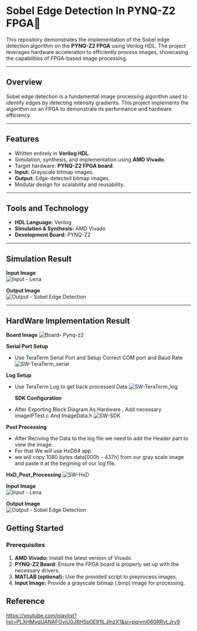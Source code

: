 # Sobel Edge Detection In PYNQ-Z2 FPGA🚀

This repository demonstrates the implementation of the Sobel edge detection algorithm on the **PYNQ-Z2 FPGA** using Verilog HDL. The project leverages hardware acceleration to efficiently process images, showcasing the capabilities of FPGA-based image processing.

---

## Overview  
Sobel edge detection is a fundamental image processing algorithm used to identify edges by detecting intensity gradients. This project implements the algorithm on an FPGA to demonstrate its performance and hardware efficiency.

---

## Features  
- Written entirely in **Verilog HDL**.
- Simulation, synthesis, and implementation using **AMD Vivado**.
- Target hardware: **PYNQ-Z2 FPGA board**.
- **Input:** Grayscale bitmap images.  
- **Output:** Edge-detected bitmap images.  
- Modular design for scalability and reusability.

---

## Tools and Technology  
- **HDL Language:** Verilog  
- **Simulation & Synthesis:** AMD Vivado  
- **Development Board:** PYNQ-Z2  

---

## Simulation Result

**Input Image**  
![Input - Lena](EdgeDetection/Sim/lena_gray.bmp)  

**Output Image**  
![Output - Sobel Edge Detection](EdgeDetection/Sim/edge_lena.bmp)  

---

## HardWare Implementation Result


**Board Image**
![Board- Pynq-z2](FPGA_Implementation/Hardware_Implementation_result/PYNQ_Z2.jpg)  

**Serial Port Setup**
- Use TeraTerm Serial Port and Setup Correct COM port and Baud Rate
  ![SW-TeraTerm_serial](FPGA_Implementation/Hardware_Implementation_result/teraterm_serialPort_Setup.jpg)

 **Log Setup**
- Use TeraTerm Log to get back processed Data 
  ![SW-TeraTerm_log](FPGA_Implementation/Hardware_Implementation_result/teraterm_Log_Setup.jpg)

  **SDK Configuration**
-  After Exporting Block Diagram As Hardware , Add necessary imageIPTest.c And ImageData.h
 ![SW-SDK](FPGA_Implementation/Hardware_Implementation_result/sdk.jpg)

**Post Processing**
 - After Reciving the Data to the log file we need to add the Header part to view the image.
 - For that We will use HxD64 app.
 - we will copy 1080 bytes data[000h - 437h] from our gray scale image and paste it at the begining of our log file.

**HxD_Post_Processing**
    ![SW-HxD](FPGA_Implementation/Hardware_Implementation_result/HxD_postProcessing.jpg)


**Input Image**  
![Input - Lena](FPGA_Implementation/Hardware_Implementation_result/test_uss.bmp)  

**Output Image**  
![Output - Sobel Edge Detection](FPGA_Implementation/Hardware_Implementation_result/uss_edge.bmp)




## Getting Started  

### Prerequisites  
1. **AMD Vivado:** Install the latest version of Vivado.  
2. **PYNQ-Z2 Board:** Ensure the FPGA board is properly set up with the necessary drivers.
3. **MATLAB (optional):** Use the provided script to preprocess images.  
4. **Input Image:** Provide a grayscale bitmap (.bmp) image for processing.

## Reference

https://youtube.com/playlist?list=PLXHMvqUANAFOviU0J8HSp0E91lLJInzX1&si=pqnmj060RRyLJrv9

